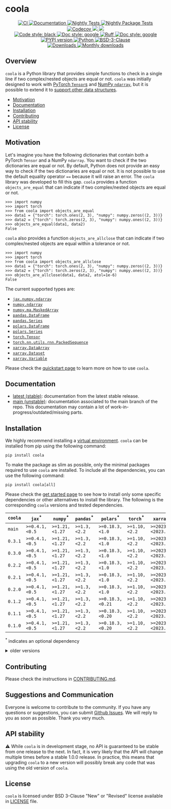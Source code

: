 # coola

<p align="center">
    <a href="https://github.com/durandtibo/coola/actions">
        <img alt="CI" src="https://github.com/durandtibo/coola/workflows/CI/badge.svg">
    </a>
    <a href="https://durandtibo.github.io/coola/">
        <img alt="Documentation" src="https://github.com/durandtibo/coola/workflows/Documentation%20(stable)/badge.svg">
    </a>
    <a href="https://github.com/durandtibo/coola/actions">
        <img alt="Nightly Tests" src="https://github.com/durandtibo/coola/workflows/Nightly%20Tests/badge.svg">
    </a>
    <a href="https://github.com/durandtibo/coola/actions">
        <img alt="Nightly Package Tests" src="https://github.com/durandtibo/coola/workflows/Nightly%20Package%20Tests/badge.svg">
    </a>
    <br/>
    <a href="https://codecov.io/gh/durandtibo/coola">
        <img alt="Codecov" src="https://codecov.io/gh/durandtibo/coola/branch/main/graph/badge.svg">
    </a>
    <a href="https://codeclimate.com/github/durandtibo/coola/maintainability">
        <img src="https://api.codeclimate.com/v1/badges/83ebb50e6c6f67b0570d/maintainability" />
    </a>
    <a href="https://codeclimate.com/github/durandtibo/coola/test_coverage">
        <img src="https://api.codeclimate.com/v1/badges/83ebb50e6c6f67b0570d/test_coverage" />
    </a>
    <br/>
    <a href="https://github.com/psf/black">
        <img  alt="Code style: black" src="https://img.shields.io/badge/code%20style-black-000000.svg">
    </a>
    <a href="https://google.github.io/styleguide/pyguide.html#s3.8-comments-and-docstrings">
        <img  alt="Doc style: google" src="https://img.shields.io/badge/%20style-google-3666d6.svg">
    </a>
    <a href="https://github.com/astral-sh/ruff">
        <img src="https://img.shields.io/endpoint?url=https://raw.githubusercontent.com/astral-sh/ruff/main/assets/badge/v2.json" alt="Ruff" style="max-width:100%;">
    </a>
    <a href="https://github.com/guilatrova/tryceratops">
        <img  alt="Doc style: google" src="https://img.shields.io/badge/try%2Fexcept%20style-tryceratops%20%F0%9F%A6%96%E2%9C%A8-black">
    </a>
    <br/>
    <a href="https://pypi.org/project/coola/">
        <img alt="PYPI version" src="https://img.shields.io/pypi/v/coola">
    </a>
    <a href="https://pypi.org/project/coola/">
        <img alt="Python" src="https://img.shields.io/pypi/pyversions/coola.svg">
    </a>
    <a href="https://opensource.org/licenses/BSD-3-Clause">
        <img alt="BSD-3-Clause" src="https://img.shields.io/pypi/l/coola">
    </a>
    <br/>
    <a href="https://pepy.tech/project/coola">
        <img  alt="Downloads" src="https://static.pepy.tech/badge/coola">
    </a>
    <a href="https://pepy.tech/project/coola">
        <img  alt="Monthly downloads" src="https://static.pepy.tech/badge/coola/month">
    </a>
    <br/>
</p>

## Overview

`coola` is a Python library that provides simple functions to check in a single line if two
complex/nested objects are equal or not.
`coola` was initially designed to work
with [PyTorch `Tensor`s](https://pytorch.org/docs/stable/tensors.html)
and [NumPy `ndarray`](https://numpy.org/doc/stable/reference/generated/numpy.ndarray.html), but it
is possible to extend it
to [support other data structures](https://durandtibo.github.io/coola/customization).

- [Motivation](#motivation)
- [Documentation](https://durandtibo.github.io/coola/)
- [Installation](#installation)
- [Contributing](#contributing)
- [API stability](#api-stability)
- [License](#license)

## Motivation

Let's imagine you have the following dictionaries that contain both a PyTorch `Tensor` and a
NumPy `ndarray`.
You want to check if the two dictionaries are equal or not.
By default, Python does not provide an easy way to check if the two dictionaries are equal or not.
It is not possible to use the default equality operator `==` because it will raise an error.
The `coola` library was developed to fill this gap. `coola` provides a function `objects_are_equal`
that can indicate if two complex/nested objects are equal or not.

```pycon
>>> import numpy
>>> import torch
>>> from coola import objects_are_equal
>>> data1 = {"torch": torch.ones(2, 3), "numpy": numpy.zeros((2, 3))}
>>> data2 = {"torch": torch.zeros(2, 3), "numpy": numpy.ones((2, 3))}
>>> objects_are_equal(data1, data2)
False

```

`coola` also provides a function `objects_are_allclose` that can indicate if two complex/nested
objects are equal within a tolerance or not.

```pycon
>>> import numpy
>>> import torch
>>> from coola import objects_are_allclose
>>> data1 = {"torch": torch.ones(2, 3), "numpy": numpy.zeros((2, 3))}
>>> data2 = {"torch": torch.zeros(2, 3), "numpy": numpy.ones((2, 3))}
>>> objects_are_allclose(data1, data2, atol=1e-6)
False

```

The current supported types are:

- [`jax.numpy.ndarray`](https://jax.readthedocs.io/en/latest/index.html)
- [`numpy.ndarray`](https://numpy.org/doc/stable/index.html)
- [`numpy.ma.MaskedArray`](https://numpy.org/doc/stable/reference/maskedarray.generic.html)
- [`pandas.DataFrame`](https://pandas.pydata.org/)
- [`pandas.Series`](https://pandas.pydata.org/)
- [`polars.DataFrame`](https://www.pola.rs/)
- [`polars.Series`](https://www.pola.rs/)
- [`torch.Tensor`](https://pytorch.org/)
- [`torch.nn.utils.rnn.PackedSequence`](https://pytorch.org/)
- [`xarray.DataArray`](https://docs.xarray.dev/en/stable/)
- [`xarray.Dataset`](https://docs.xarray.dev/en/stable/)
- [`xarray.Variable`](https://docs.xarray.dev/en/stable/)

Please check the [quickstart page](https://durandtibo.github.io/coola/quickstart) to learn more on
how to use `coola`.

## Documentation

- [latest (stable)](https://durandtibo.github.io/coola/): documentation from the latest stable
  release.
- [main (unstable)](https://durandtibo.github.io/coola/main/): documentation associated to the main
  branch of the repo. This documentation may contain a lot of work-in-progress/outdated/missing
  parts.

## Installation

We highly recommend installing
a [virtual environment](https://packaging.python.org/guides/installing-using-pip-and-virtual-environments/).
`coola` can be installed from pip using the following command:

```shell
pip install coola
```

To make the package as slim as possible, only the minimal packages required to use `coola` are
installed.
To include all the dependencies, you can use the following command:

```shell
pip install coola[all]
```

Please check the [get started page](https://durandtibo.github.io/coola/get_started) to see how to
install only some specific dependencies or other alternatives to install the library.
The following is the corresponding `coola` versions and tested dependencies.

| `coola` | `jax`<sup>*</sup> | `numpy`<sup>*</sup> | `pandas`<sup>*</sup> | `polars`<sup>*</sup> | `torch`<sup>*</sup> | `xarray`<sup>*</sup> | `python`      |
|---------|-------------------|---------------------|----------------------|----------------------|---------------------|----------------------|---------------|
| `main`  | `>=0.4.1,<0.5`    | `>=1.21,<1.27`      | `>=1.3,<2.2`         | `>=0.18.3,<1.0`      | `>=1.10,<2.2`       | `>=2023.1,<2023.13`  | `>=3.9,<3.13` |
| `0.3.1` | `>=0.4.1,<0.5`    | `>=1.21,<1.27`      | `>=1.3,<2.2`         | `>=0.18.3,<1.0`      | `>=1.10,<2.2`       | `>=2023.1,<2023.13`  | `>=3.9,<3.13` |
| `0.3.0` | `>=0.4.1,<0.5`    | `>=1.21,<1.27`      | `>=1.3,<2.2`         | `>=0.18.3,<1.0`      | `>=1.10,<2.2`       | `>=2023.1,<2023.13`  | `>=3.9,<3.13` |
| `0.2.2` | `>=0.4.1,<0.5`    | `>=1.21,<1.27`      | `>=1.3,<2.2`         | `>=0.18.3,<1.0`      | `>=1.10,<2.2`       | `>=2023.1,<2023.13`  | `>=3.9,<3.13` |
| `0.2.1` | `>=0.4.1,<0.5`    | `>=1.21,<1.27`      | `>=1.3,<2.2`         | `>=0.18.3,<1.0`      | `>=1.10,<2.2`       | `>=2023.1,<2023.13`  | `>=3.9,<3.13` |
| `0.2.0` | `>=0.4.1,<0.5`    | `>=1.21,<1.27`      | `>=1.3,<2.2`         | `>=0.18.3,<1.0`      | `>=1.10,<2.2`       | `>=2023.1,<2023.13`  | `>=3.9,<3.13` |
| `0.1.2` | `>=0.4.1,<0.5`    | `>=1.21,<1.27`      | `>=1.3,<2.2`         | `>=0.18.3,<0.21`     | `>=1.10,<2.2`       | `>=2023.1,<2023.13`  | `>=3.9,<3.13` |
| `0.1.1` | `>=0.4.1,<0.5`    | `>=1.21,<1.27`      | `>=1.3,<2.2`         | `>=0.18.3,<0.20`     | `>=1.10,<2.2`       | `>=2023.1,<2023.13`  | `>=3.9,<3.13` |
| `0.1.0` | `>=0.4.1,<0.5`    | `>=1.21,<1.27`      | `>=1.3,<2.2`         | `>=0.18.3,<0.20`     | `>=1.10,<2.2`       | `>=2023.1,<2023.13`  | `>=3.9,<3.12` |

<sup>*</sup> indicates an optional dependency

<details>
    <summary>older versions</summary>

| `coola`  | `jax`<sup>*</sup> | `numpy`<sup>*</sup> | `pandas`<sup>*</sup> | `polars`<sup>*</sup> | `torch`<sup>*</sup> | `xarray`<sup>*</sup> | `python`      |
|----------|-------------------|---------------------|----------------------|----------------------|---------------------|----------------------|---------------|
| `0.0.26` | `>=0.4.1,<0.5`    | `>=1.21,<1.27`      | `>=1.3,<2.2`         | `>=0.18.3,<0.20`     | `>=1.10,<2.2`       | `>=2023.1,<2023.13`  | `>=3.9,<3.12` |
| `0.0.25` | `>=0.4.1,<0.5`    | `>=1.21,<1.27`      | `>=1.3,<2.2`         | `>=0.18.3,<0.20`     | `>=1.10,<2.2`       | `>=2023.4,<2023.11`  | `>=3.9,<3.12` |
| `0.0.24` | `>=0.3,<0.5`      | `>=1.21,<1.27`      | `>=1.3,<2.2`         | `>=0.18.3,<0.20`     | `>=1.10,<2.2`       | `>=2023.3,<2023.9`   | `>=3.9,<3.12` |
| `0.0.23` | `>=0.3,<0.5`      | `>=1.21,<1.27`      | `>=1.3,<2.2`         | `>=0.18.3,<0.20`     | `>=1.10,<2.1`       | `>=2023.3,<2023.9`   | `>=3.9,<3.12` |
| `0.0.22` | `>=0.3,<0.5`      | `>=1.20,<1.26`      | `>=1.3,<2.1`         | `>=0.18.3,<0.19`     | `>=1.10,<2.1`       | `>=2023.3,<2023.9`   | `>=3.9,<3.12` |
| `0.0.21` | `>=0.3,<0.5`      | `>=1.20,<1.26`      | `>=1.3,<2.1`         | `>=0.18.3,<0.19`     | `>=1.10,<2.1`       | `>=2023.3,<2023.8`   | `>=3.9,<3.12` |
| `0.0.20` | `>=0.3,<0.5`      | `>=1.20,<1.26`      | `>=1.3,<2.1`         | `>=0.18.3,<0.19`     | `>=1.10,<2.1`       | `>=2023.3,<2023.8`   | `>=3.9`       |

</details>

## Contributing

Please check the instructions in [CONTRIBUTING.md](.github/CONTRIBUTING.md).

## Suggestions and Communication

Everyone is welcome to contribute to the community.
If you have any questions or suggestions, you can
submit [Github Issues](https://github.com/durandtibo/coola/issues).
We will reply to you as soon as possible. Thank you very much.

## API stability

:warning: While `coola` is in development stage, no API is guaranteed to be stable from one
release to the next.
In fact, it is very likely that the API will change multiple times before a stable 1.0.0 release.
In practice, this means that upgrading `coola` to a new version will possibly break any code that
was using the old version of `coola`.

## License

`coola` is licensed under BSD 3-Clause "New" or "Revised" license available in [LICENSE](LICENSE)
file.
